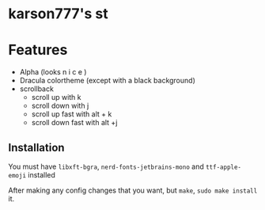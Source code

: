 # karson777's st

# Features 

- Alpha (looks n i c e )  
- Dracula colortheme (except with a black background)
- scrollback
	- scroll up with k
	- scroll down with j 
	- scroll up fast with alt + k
	- scroll down fast with alt +j 

## Installation

You must have `libxft-bgra`, `nerd-fonts-jetbrains-mono` and `ttf-apple-emoji` installed 

After making any config changes that you want, but `make`, `sudo make install` it.
